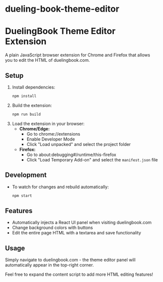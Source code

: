 # dueling-book-theme-editor

# DuelingBook Theme Editor Extension

A plain JavaScript browser extension for Chrome and Firefox that allows you to edit the HTML of duelingbook.com.

## Setup

1. Install dependencies:
   ```bash
   npm install
   ```
2. Build the extension:
   ```bash
   npm run build
   ```
3. Load the extension in your browser:
   - **Chrome/Edge:**
     - Go to chrome://extensions
     - Enable Developer Mode
     - Click "Load unpacked" and select the project folder
   - **Firefox:**
     - Go to about:debugging#/runtime/this-firefox
     - Click "Load Temporary Add-on" and select the `manifest.json` file

## Development

- To watch for changes and rebuild automatically:
  ```bash
  npm start
  ```

## Features
- Automatically injects a React UI panel when visiting duelingbook.com
- Change background colors with buttons
- Edit the entire page HTML with a textarea and save functionality

## Usage
Simply navigate to duelingbook.com - the theme editor panel will automatically appear in the top-right corner.

Feel free to expand the content script to add more HTML editing features!